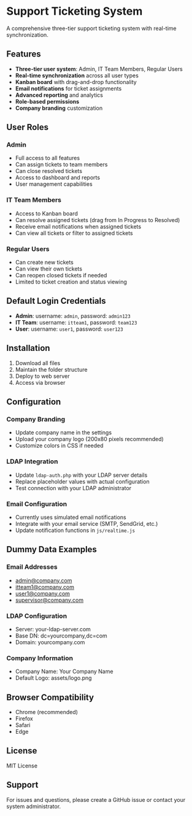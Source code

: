 # Support Ticketing System

A comprehensive three-tier support ticketing system with real-time synchronization.

## Features

- **Three-tier user system**: Admin, IT Team Members, Regular Users
- **Real-time synchronization** across all user types
- **Kanban board** with drag-and-drop functionality
- **Email notifications** for ticket assignments
- **Advanced reporting** and analytics
- **Role-based permissions**
- **Company branding** customization

## User Roles

### Admin
- Full access to all features
- Can assign tickets to team members
- Can close resolved tickets
- Access to dashboard and reports
- User management capabilities

### IT Team Members
- Access to Kanban board
- Can resolve assigned tickets (drag from In Progress to Resolved)
- Receive email notifications when assigned tickets
- Can view all tickets or filter to assigned tickets

### Regular Users
- Can create new tickets
- Can view their own tickets
- Can reopen closed tickets if needed
- Limited to ticket creation and status viewing

## Default Login Credentials

- **Admin**: username: `admin`, password: `admin123`
- **IT Team**: username: `itteam1`, password: `team123`
- **User**: username: `user1`, password: `user123`

## Installation

1. Download all files
2. Maintain the folder structure
3. Deploy to web server
4. Access via browser

## Configuration

### Company Branding
- Update company name in the settings
- Upload your company logo (200x80 pixels recommended)
- Customize colors in CSS if needed

### LDAP Integration
- Update `ldap-auth.php` with your LDAP server details
- Replace placeholder values with actual configuration
- Test connection with your LDAP administrator

### Email Configuration
- Currently uses simulated email notifications
- Integrate with your email service (SMTP, SendGrid, etc.)
- Update notification functions in `js/realtime.js`

## Dummy Data Examples

### Email Addresses
- admin@company.com
- itteam1@company.com  
- user1@company.com
- supervisor@company.com

### LDAP Configuration
- Server: your-ldap-server.com
- Base DN: dc=yourcompany,dc=com
- Domain: yourcompany.com

### Company Information
- Company Name: Your Company Name
- Default Logo: assets/logo.png

## Browser Compatibility

- Chrome (recommended)
- Firefox
- Safari
- Edge

## License

MIT License

## Support

For issues and questions, please create a GitHub issue or contact your system administrator.
